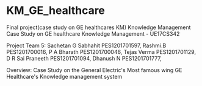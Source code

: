 # KM_GE_healthcare
Final project(case study on GE healthcares KM)
Knowledge Management Case Study on GE healthcare Knowledge Management - UE17CS342

Project Team 5: Sachetan G Sabhahit PES1201701597, Rashmi.B PES1201700016, P A Bharath PES1201700046, Tejas Verma PES1201701129, D R Sai Praneeth PES1201701094, Dhanush N PES1201701777,

Overview: Case Study on the General Electric's Most famous wing GE Healthcare's Knowledge management system

